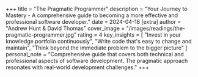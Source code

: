 +++
title = "The Pragmatic Programmer"
description = "Your Journey to Mastery - A comprehensive guide to becoming a more effective and professional software developer."
date = 2024-04-18
[extra]
author = "Andrew Hunt & David Thomas"
cover_image = "/images/readings/the-pragmatic-programmer.jpg"
rating = 4
key_insights = [
    "Invest in your knowledge portfolio continuously",
    "Write code that's easy to change and maintain",
    "Think beyond the immediate problem to the bigger picture"
]
personal_note = "Comprehensive guide that covers both technical and professional aspects of software development. The pragmatic approach resonates with real-world development challenges."
+++

